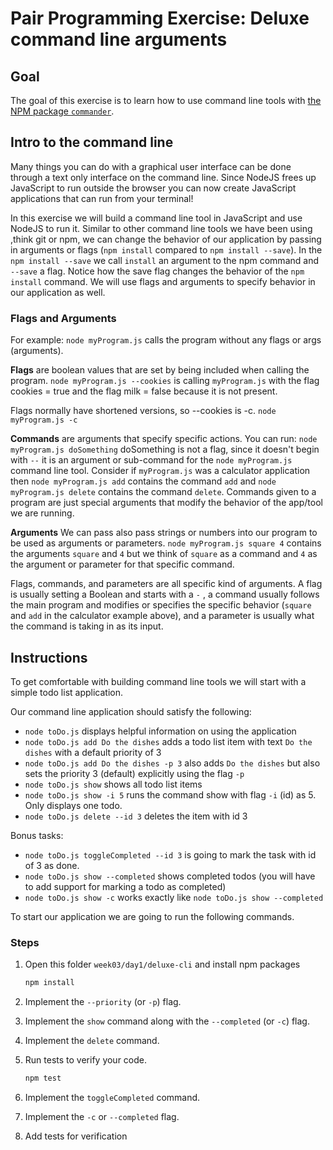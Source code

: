 # Pair Programming Exercise: Deluxe command line arguments

## Goal

The goal of this exercise is to learn how to use command line tools with [the NPM package `commander`](https://www.npmjs.com/package/commander).

## Intro to the command line

Many things you can do with a graphical user interface can be done through a text only interface on the command line. Since NodeJS frees up JavaScript to run outside the browser you can now create JavaScript applications that can run from your terminal!

In this exercise we will build a command line tool in JavaScript and use NodeJS to run it. Similar to other command line tools we have been using ,think git or npm, we can change the behavior of our application by passing in arguments or flags (`npm install` compared to `npm install --save`). In the `npm install --save` we call `install` an argument to the npm command and `--save` a flag. Notice how the save flag changes the behavior of the `npm install` command. We will use flags and arguments to specify behavior in our application as well.

### Flags and Arguments

For example: `node myProgram.js` calls the program without any flags or args (arguments).  

**Flags** are boolean values that are set by being included when calling the program.
`node myProgram.js --cookies` is calling `myProgram.js` with the flag cookies
= true and the flag milk = false because it is not present.

Flags normally have shortened versions, so --cookies is -c.
`node myProgram.js -c`

**Commands** are arguments that specify specific actions. You can run:
`node myProgram.js doSomething` doSomething is not a flag, since it doesn't begin with `--`
it is an argument or sub-command for the `node myProgram.js` command line tool. Consider if `myProgram.js` was a calculator application then `node myProgram.js add` contains the command `add` and `node myProgram.js delete` contains the command `delete`. Commands given to a program are just special arguments that modify the behavior of the app/tool we are running.

**Arguments** We can pass also pass strings or numbers into our program to be used as arguments or parameters.
`node myProgram.js square 4` contains the arguments `square` and `4` but we think of `square` as a command and `4` as the argument or parameter for that specific command.

Flags, commands, and parameters are all specific kind of arguments. A flag is usually setting a Boolean and starts with a `-` , a command usually follows the main program and modifies or specifies the specific behavior (`square` and `add` in the calculator example above), and a parameter is usually what the command is taking in as its input.

## Instructions

To get comfortable with building command line tools we will start with a simple todo list application.

Our command line application should satisfy the following:

- `node toDo.js` displays helpful information on using the application
- `node toDo.js add Do the dishes` adds a todo list item with text `Do the dishes` with a default priority of 3
- `node toDo.js add Do the dishes -p 3`  also adds `Do the dishes` but also sets the priority 3 (default) explicitly using the flag `-p`
- `node toDo.js show` shows all todo list items
- `node toDo.js show -i 5` runs the command show with flag `-i` (id) as 5. Only displays one todo.
- `node toDo.js delete --id 3` deletes the item with id 3

Bonus tasks:

- `node toDo.js toggleCompleted --id 3` is going to mark the task with id of 3 as done.
- `node toDo.js show --completed` shows completed todos (you will have to add support for marking a todo as completed)
- `node toDo.js show -c` works exactly like `node toDo.js show --completed`

To start our application we are going to run the following commands.

### Steps

1. Open this folder `week03/day1/deluxe-cli` and install npm packages

    ```bash
    npm install
    ```

1. Implement the `--priority` (or `-p`) flag.
1. Implement the `show` command along with the `--completed` (or `-c`) flag.
1. Implement the `delete` command.
1. Run tests to verify your code.

    ```bash
    npm test
    ```

1. Implement the `toggleCompleted` command.
1. Implement the `-c` or `--completed` flag.
1. Add tests for verification
